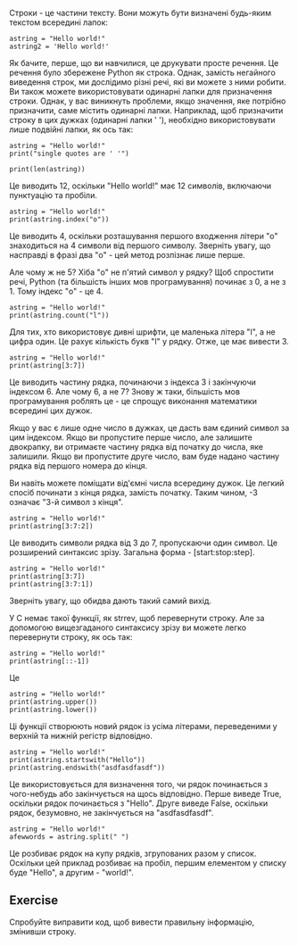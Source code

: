 Строки - це частини тексту. Вони можуть бути визначені будь-яким текстом всередині лапок:

    astring = "Hello world!"
    astring2 = 'Hello world!'

Як бачите, перше, що ви навчилися, це друкувати просте речення. Це речення було збережене Python як строка. Однак, замість негайного виведення строк, ми дослідимо різні речі, які ви можете з ними робити.
Ви також можете використовувати одинарні лапки для призначення строки. Однак, у вас виникнуть проблеми, якщо значення, яке потрібно призначити, саме містить одинарні лапки. Наприклад, щоб призначити строку в цих дужках (одинарні лапки ' '), необхідно використовувати лише подвійні лапки, як ось так:

    astring = "Hello world!"
    print("single quotes are ' '")

    print(len(astring))

Це виводить 12, оскільки "Hello world!" має 12 символів, включаючи пунктуацію та пробіли.

    astring = "Hello world!"
    print(astring.index("o"))

Це виводить 4, оскільки розташування першого входження літери "o" знаходиться на 4 символи від першого символу. Зверніть увагу, що насправді в фразі два "o" - цей метод розпізнає лише перше.

Але чому ж не 5? Хіба "o" не п'ятий символ у рядку? Щоб спростити речі, Python (та більшість інших мов програмування) починає з 0, а не з 1. Тому індекс "o" - це 4.

    astring = "Hello world!"
    print(astring.count("l"))

Для тих, хто використовує дивні шрифти, це маленька літера "l", а не цифра один. Це рахує кількість букв "l" у рядку. Отже, це має вивести 3.

    astring = "Hello world!"
    print(astring[3:7])

Це виводить частину рядка, починаючи з індекса 3 і закінчуючи індексом 6. Але чому 6, а не 7? Знову ж таки, більшість мов програмування роблять це - це спрощує виконання математики всередині цих дужок.

Якщо у вас є лише одне число в дужках, це дасть вам єдиний символ за цим індексом. Якщо ви пропустите перше число, але залишите двокрапку, ви отримаєте частину рядка від початку до числа, яке залишили. Якщо ви пропустите друге число, вам буде надано частину рядка від першого номера до кінця.

Ви навіть можете поміщати від'ємні числа всередину дужок. Це легкий спосіб починати з кінця рядка, замість початку. Таким чином, -3 означає "3-й символ з кінця".

    astring = "Hello world!"
    print(astring[3:7:2])

Це виводить символи рядка від 3 до 7, пропускаючи один символ. Це розширений синтаксис зрізу. Загальна форма - [start:stop:step].

    astring = "Hello world!"
    print(astring[3:7])
    print(astring[3:7:1])

Зверніть увагу, що обидва дають такий самий вихід.

У C немає такої функції, як strrev, щоб перевернути строку. Але за допомогою вищезгаданого синтаксису зрізу ви можете легко перевернути строку, як ось так:

    astring = "Hello world!"
    print(astring[::-1])

Це

    astring = "Hello world!"
    print(astring.upper())
    print(astring.lower())

Ці функції створюють новий рядок із усіма літерами, переведеними у верхній та нижній регістр відповідно.

    astring = "Hello world!"
    print(astring.startswith("Hello"))
    print(astring.endswith("asdfasdfasdf"))

Це використовується для визначення того, чи рядок починається з чого-небудь або закінчується на щось відповідно. Перше виведе True, оскільки рядок починається з "Hello". Друге виведе False, оскільки рядок, безумовно, не закінчується на "asdfasdfasdf".

    astring = "Hello world!"
    afewwords = astring.split(" ")

Це розбиває рядок на купу рядків, згрупованих разом у список. Оскільки цей приклад розбиває на пробіл, першим елементом у списку буде "Hello", а другим - "world!".

Exercise
--------

Спробуйте виправити код, щоб вивести правильну інформацію, змінивши строку.